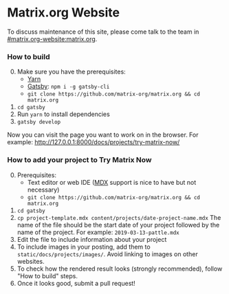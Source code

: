 # Matrix.org Website

To discuss maintenance of this site, please come talk to the team in [#matrix.org-website:matrix.org](https://matrix.to/#/#matrix.org-website:matrix.org).

### How to build

0. Make sure you have the prerequisites:
   - [Yarn](https://yarnpkg.com/en/)
   - [Gatsby](https://www.gatsbyjs.org/): `npm i -g gatsby-cli`
   - `git clone https://github.com/matrix-org/matrix.org && cd matrix.org`
1. `cd gatsby`
1. Run `yarn` to install dependencies
1. `gatsby develop`

Now you can visit the page you want to work on in the browser. For example: http://127.0.0.1:8000/docs/projects/try-matrix-now/

### How to add your project to Try Matrix Now

0. Prerequisites:
   - Text editor or web IDE ([MDX](https://mdxjs.com/) support is nice to have
     but not necessary)
   - `git clone https://github.com/matrix-org/matrix.org && cd matrix.org`
1. `cd gatsby`
1. `cp project-template.mdx content/projects/date-project-name.mdx` The name of the file should be the start date of your project followed by the name of the project. For example: `2019-03-13-pattle.mdx`
1. Edit the file to include information about your project
1. To include images in your posting, add them to `static/docs/projects/images/`. Avoid linking to images on other websites.
1. To check how the rendered result looks (strongly recommended), follow "How to build" steps.
1. Once it looks good, submit a pull request!
